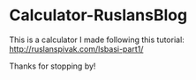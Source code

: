 # Calculator-RuslansBlog
This is a calculator I made following this tutorial: http://ruslanspivak.com/lsbasi-part1/

Thanks for stopping by!

